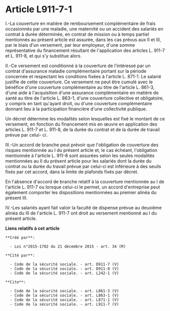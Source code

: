 # Article L911-7-1

I.-La couverture en matière de remboursement complémentaire de frais occasionnés par une maladie, une maternité ou un
accident des salariés en contrat à durée déterminée, en contrat de mission ou à temps partiel mentionnés au présent article
est assurée, dans les cas prévus aux II et III, par le biais d'un versement, par leur employeur, d'une somme représentative
du financement résultant de l'application des articles L. 911-7 et L. 911-8, et qui s'y substitue alors. 

II.-Ce versement est conditionné à la couverture de l'intéressé par un contrat d'assurance maladie complémentaire portant sur
la période concernée et respectant les conditions fixées à l'article L. 871-1. Le salarié justifie de cette couverture. Ce
versement ne peut être cumulé avec le bénéfice d'une couverture complémentaire au titre de l'article L. 861-3, d'une aide à
l'acquisition d'une assurance complémentaire en matière de santé au titre de l'article L. 863-1, d'une couverture collective
et obligatoire, y compris en tant qu'ayant droit, ou d'une couverture complémentaire donnant lieu à la participation
financière d'une collectivité publique. 

Un décret détermine les modalités selon lesquelles est fixé le montant de ce versement, en fonction du financement mis en
œuvre en application des articles L. 911-7 et L. 911-8, de la durée du contrat et de la durée de travail prévue par celui-
ci. 

III.-Un accord de branche peut prévoir que l'obligation de couverture des risques mentionnée au I du présent article et, le
cas échéant, l'obligation mentionnée à l'article L. 911-8 sont assurées selon les seules modalités mentionnées au II du
présent article pour les salariés dont la durée du contrat ou la durée du travail prévue par celui-ci est inférieure à des
seuils fixés par cet accord, dans la limite de plafonds fixés par décret. 

En l'absence d'accord de branche relatif à la couverture mentionnée au I de l'article L. 911-7 ou lorsque celui-ci le permet,
un accord d'entreprise peut également comporter les dispositions mentionnées au premier alinéa du présent III. 

IV.-Les salariés ayant fait valoir la faculté de dispense prévue au deuxième alinéa du III de l'article L. 911-7 ont droit au
versement mentionné au I du présent article.

**Liens relatifs à cet article**

	**Créé par**:

	  - Loi n°2015-1702 du 21 décembre 2015 - art. 34 (M)

	**Cité par**:

	  - Code de la sécurité sociale. - art. D911-7 (V)
	  - Code de la sécurité sociale. - art. D911-8 (V)
	  - Code de la sécurité sociale. - art. L242-1 (V)

	**Cite**:

	  - Code de la sécurité sociale. - art. L861-3 (V)
	  - Code de la sécurité sociale. - art. L863-1 (V)
	  - Code de la sécurité sociale. - art. L871-1 (V)
	  - Code de la sécurité sociale. - art. L911-7 (V)
